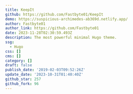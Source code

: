 ```yaml
---
title: KeepIt
github: https://github.com/Fastbyte01/KeepIt
demo: https://suspicious-archimedes-ab369d.netlify.app/
author: Fastbyte01
author_link: https://github.com/Fastbyte01
date: 2023-11-28T02:30:59.493Z
description: The most powerful minimal Hugo theme.
ssg:
  - Hugo
css: []
cms: []
category: []
draft: false
publish_date: '2019-02-03T09:52:26Z'
update_date: '2023-10-31T01:40:40Z'
github_star: 257
github_fork: 96
---
```

